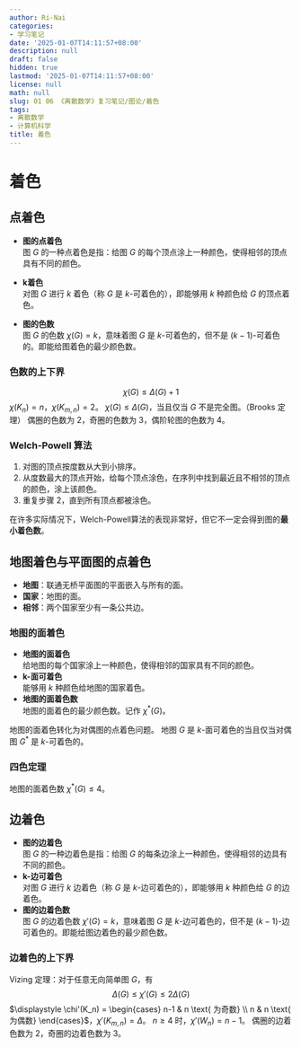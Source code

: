 ```yaml
---
author: Ri-Nai
categories:
- 学习笔记
date: '2025-01-07T14:11:57+08:00'
description: null
draft: false
hidden: true
lastmod: '2025-01-07T14:11:57+08:00'
license: null
math: null
slug: 01 06 《离散数学》复习笔记/图论/着色
tags:
- 离散数学
- 计算机科学
title: 着色
---
```


# 着色

## 点着色
- **图的点着色**  
   图 $G$ 的一种点着色是指：给图 $G$ 的每个顶点涂上一种颜色，使得相邻的顶点具有不同的颜色。

- **k着色**  
   对图 $G$ 进行 $k$ 着色（称 $G$ 是 $k$-可着色的），即能够用 $k$ 种颜色给 $G$ 的顶点着色。

- **图的色数**  
   图 $G$ 的色数 $\chi(G) = k$，意味着图 $G$ 是 $k$-可着色的，但不是 $(k-1)$-可着色的。即能给图着色的最少颜色数。

### 色数的上下界
$$\chi(G) \leq \Delta(G) + 1$$
$\chi(K_n) = n$，$\chi(K_{m,n}) = 2$。
$\chi(G) \leq \Delta(G)$，当且仅当 $G$ 不是完全图。（Brooks 定理）
偶圈的色数为 $2$，奇圈的色数为 $3$，偶阶轮图的色数为 $4$。

### Welch-Powell 算法
1. 对图的顶点按度数从大到小排序。
2. 从度数最大的顶点开始，给每个顶点涂色，在序列中找到最近且不相邻的顶点的颜色，涂上该颜色。
3. 重复步骤 2，直到所有顶点都被涂色。

在许多实际情况下，Welch-Powell算法的表现非常好，但它不一定会得到图的**最小着色数**。

## 地图着色与平面图的点着色
- **地图**：联通无桥平面图的平面嵌入与所有的面。
- **国家**：地图的面。
- **相邻**：两个国家至少有一条公共边。

### 地图的面着色
- **地图的面着色**  
    给地图的每个国家涂上一种颜色，使得相邻的国家具有不同的颜色。
- **k-面可着色**  
    能够用 $k$ 种颜色给地图的国家着色。
- **地图的面着色数**  
    地图的面着色的最少颜色数。记作 $\chi^*(G)$。

地图的面着色转化为对偶图的点着色问题。
地图 $G$ 是 $k$-面可着色的当且仅当对偶图 $G^*$ 是 $k$-可着色的。

### 四色定理
地图的面着色数 $\chi^*(G) \leq 4$。

## 边着色
- **图的边着色**  
   图 $G$ 的一种边着色是指：给图 $G$ 的每条边涂上一种颜色，使得相邻的边具有不同的颜色。
- **k-边可着色**  
   对图 $G$ 进行 $k$ 边着色（称 $G$ 是 $k$-边可着色的），即能够用 $k$ 种颜色给 $G$ 的边着色。
- **图的边着色数**  
   图 $G$ 的边着色数 $\chi'(G) = k$，意味着图 $G$ 是 $k$-边可着色的，但不是 $(k-1)$-边可着色的。即能给图边着色的最少颜色数。

### 边着色的上下界
Vizing 定理：对于任意无向简单图 $G$，有
$$\Delta(G) \leq \chi'(G) \leq 2\Delta(G)$$
$\displaystyle \chi'(K_n) = \begin{cases} n-1 & n \text{ 为奇数} \\ n & n \text{ 为偶数} \end{cases}$，$\chi'(K_{m,n}) = \Delta$。
$n \ge 4$ 时，$\chi'(W_n) = n - 1$。
偶圈的边着色数为 $2$，奇圈的边着色数为 $3$。
